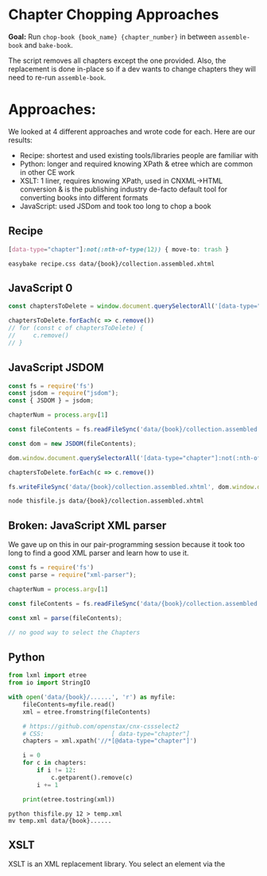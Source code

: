 # Chapter Chopping Approaches

**Goal:** Run `chop-book {book_name} {chapter_number}` in between `assemble-book` and `bake-book`.

The script removes all chapters except the one provided. Also, the replacement is done in-place so if a dev wants to change chapters they will need to re-run `assemble-book`.

# Approaches:

We looked at 4 different approaches and wrote code for each. Here are our results:

- Recipe: shortest and used existing tools/libraries people are familiar with
- Python: longer and required knowing XPath & etree which are common in other CE work
- XSLT: 1 liner, requires knowing XPath, used in CNXML->HTML conversion & is the publishing industry de-facto default tool for converting books into different formats
- JavaScript: used JSDom and took too long to chop a book

## Recipe

```css
[data-type="chapter"]:not(:nth-of-type(12)) { move-to: trash }
```

`easybake recipe.css data/{book}/collection.assembled.xhtml`


## JavaScript 0

```js
const chaptersToDelete = window.document.querySelectorAll('[data-type="chapter"]:not(:nth-of-type(12))')

chaptersToDelete.forEach(c => c.remove())
// for (const c of chaptersToDelete) {
//     c.remove()
// }
```


## JavaScript JSDOM

```js
const fs = require('fs')
const jsdom = require("jsdom");
const { JSDOM } = jsdom;

chapterNum = process.argv[1]

const fileContents = fs.readFileSync('data/{book}/collection.assembled.xhtml', 'utf8')

const dom = new JSDOM(fileContents);

dom.window.document.querySelectorAll('[data-type="chapter"]:not(:nth-of-type(12))')

chaptersToDelete.forEach(c => c.remove())

fs.writeFileSync('data/{book}/collection.assembled.xhtml', dom.window.document.outerHTML) // Gotcha . mayb need to find https://developer.mozilla.org/en-US/docs/Web/API/XMLSerializer in JSDom
```

`node thisfile.js data/{book}/collection.assembled.xhtml`


## Broken: JavaScript XML parser

We gave up on this in our pair-programming session because it took too long to find a good XML parser and learn how to use it.

```js
const fs = require('fs')
const parse = require("xml-parser");

chapterNum = process.argv[1]

const fileContents = fs.readFileSync('data/{book}/collection.assembled.xhtml', 'utf8')

const xml = parse(fileContents);

// no good way to select the Chapters
```


## Python

```python
from lxml import etree
from io import StringIO

with open('data/{book}/......', 'r') as myfile:
    fileContents=myfile.read()
    xml = etree.fromstring(fileContents)

    # https://github.com/openstax/cnx-cssselect2
    # CSS:                   [ data-type="chapter"]
    chapters = xml.xpath('//*[@data-type="chapter"]')

    i = 0
    for c in chapters:
        if i != 12:
            c.getparent().remove(c)
        i += 1

    print(etree.tostring(xml))
```

```
python thisfile.py 12 > temp.xml
mv temp.xml data/{book}......
```


## XSLT

XSLT is an XML replacement library. You select an element via the <template match="..."> and replace it with what is in the body of the template.

Because of this, you can write "remove chapters other than 12" in single line instead of 20 or more in python.

```xml
<xsl:template match="*[@data-type='chapter'][position()!=12]">
  <!-- replace the chapter with nothing -->
</xsl:template>
```

and command:

```sh
xsltproc --param chapterNumber 12 chop.xsl ./data/chemistry-2e/collection.assembled.xhtml > output.xhtml

mv output.xhtml ./data/chemistry-2e/collection.assembled.xhtml
```

Also, I think of the COVID-19 stuff we did (converting exercises to Google Docs) as a special baking process. If you're interested in how it was done, here's the source PR and README .

It was done using XSLT because I did not want to write a bunch of boilerplate code (JS/python) and could not figure out how to write easybake CSS (& debug it) in time.

